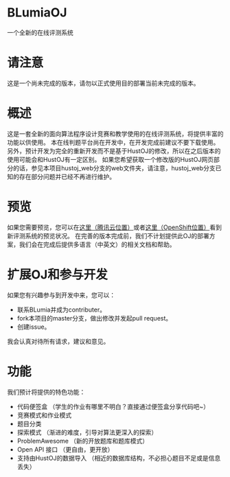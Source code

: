 # BLumiaOJ

一个全新的在线评测系统

请注意
===
这是一个尚未完成的版本，请勿以正式使用目的部署当前未完成的版本。

概述
===
这是一套全新的面向算法程序设计竞赛和教学使用的在线评测系统，将提供丰富的功能以供使用。
本在线判题平台尚在开发中，在开发完成前建议不要下载使用。另外，预计开发为完全的重新开发而不是基于HustOJ的修改，所以在之后版本的使用可能会和HustOJ有一定区别。
如果您希望获取一个修改版的HustOJ网页部分的话，参见本项目hustoj_web分支的web文件夹，请注意，hustoj_web分支已知的存在部分问题并已经不再进行维护。

预览
===
如果您需要预览，您可以在[这里（腾讯云位置）](http://oj.blumia.cn/BLumiaOJ/webframe/)或者[这里（OpenShift位置）](https://testbed-blumia.rhcloud.com/webframe/index.php)看到新评测系统的预览状况。
在完善的版本完成前，我们不计划提供此OJ的部署方案，我们会在完成后提供多语言（中英文）的相关文档和帮助。

扩展OJ和参与开发
===

如果您有兴趣参与到开发中来，您可以：

* 联系BLumia并成为contributer。
* fork本项目的master分支，做出修改并发起pull request。
* 创建issue。

我会认真对待所有请求，建议和意见。

功能
===
我们预计将提供的特色功能：

* 代码便签盒 （学生的作业有哪里不明白？直接通过便签盒分享代码吧~）
* 竞赛模式和作业模式 
* 题目分类
* 探索模式 （渐进的难度，引导对算法更深入的探索）
* ProblemAwesome （新的开放题库和题库模式）
* Open API 接口 （更自由，更开放）
* 支持由HustOJ的数据导入 （相近的数据库结构，不必担心题目不足或是信息丢失）
